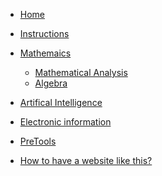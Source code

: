 <!-- docs/_sidebar.md -->

* [Home](README)
* [Instructions](guide.md)



* [Mathemaics]()
    * [Mathematical Analysis](01/Analysis/)
    * [Algebra](01/Algebra/)

* [Artifical Intelligence]()
* [Electronic information]()
* [PreTools]()
* [How to have a website like this?](05/README.md)

